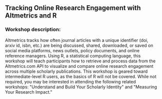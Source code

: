 ##  Tracking Online Research Engagement with Altmetrics and R

### Workshop description:

Altmetrics tracks how often journal articles with a unique identifier (doi, arxiv id, isbn, etc.) are being discussed, shared, downloaded, or saved on social media platforms, news outlets, policy documents, and online reference managers.  Using R, a statistical computing language, this workshop will teach participants how to retrieve and process data from the Altmetrics.com API to visualize and compare online research engagement across multiple scholarly publications. This workshop is geared toward intermediate-level R users, as the basics of R will not be covered. While not required, you may be interested in attending the following related workshops: "Understand and Build Your Scholarly Identity" and "Measuring Your Research Impact."
